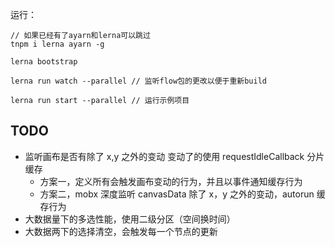 运行：

```
// 如果已经有了ayarn和lerna可以跳过
tnpm i lerna ayarn -g

lerna bootstrap

lerna run watch --parallel // 监听flow包的更改以便于重新build

lerna run start --parallel // 运行示例项目
```

## TODO

- 监听画布是否有除了 x,y 之外的变动 变动了的使用 requestIdleCallback 分片缓存
  - 方案一，定义所有会触发画布变动的行为，并且以事件通知缓存行为
  - 方案二，mobx 深度监听 canvasData 除了 x，y 之外的变动，autorun 缓存行为
- 大数据量下的多选性能，使用二级分区（空间换时间）
- 大数据两下的选择清空，会触发每一个节点的更新
